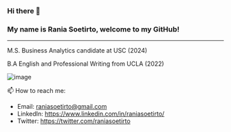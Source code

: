 ### Hi there 👋 
### My name is Rania Soetirto, welcome to my GitHub!
---

M.S. Business Analytics candidate at USC (2024)

B.A English and Professional Writing from UCLA (2022)

![image](https://github.com/rsoetirto/rsoetirto/assets/109045573/62da2cfe-e0e9-446a-bae0-ce5bc690359c)



📫 How to reach me: 
* Email: raniasoetirto@gmail.com
* LinkedIn: https://www.linkedin.com/in/raniasoetirto/
* Twitter: https://twitter.com/raniasoetirto

<!--
**rsoetirto/rsoetirto** is a ✨ _special_ ✨ repository because its `README.md` (this file) appears on your GitHub profile.

Here are some ideas to get you started:

- 🔭 I’m currently working on ...
- 🌱 I’m currently learning ...
- 👯 I’m looking to collaborate on ...
- 🤔 I’m looking for help with ...
- 💬 Ask me about ...
- 📫 How to reach me: ...
- 😄 Pronouns: ...
- ⚡ Fun fact: ...
-->
